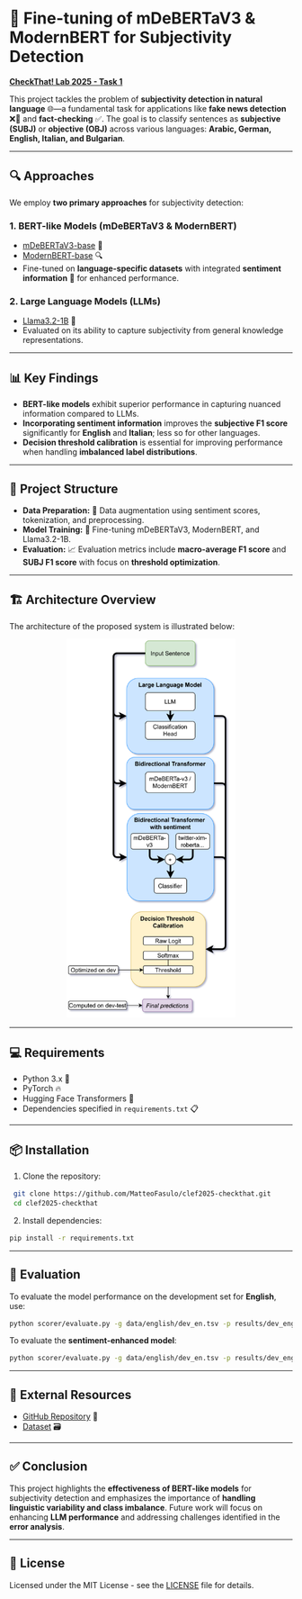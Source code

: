 # 📌 **Fine-tuning of mDeBERTaV3 & ModernBERT for Subjectivity Detection**

[**CheckThat! Lab 2025 - Task 1**](https://gitlab.com/checkthat_lab/clef2025-checkthat-lab/-/tree/main/task1)  

This project tackles the problem of **subjectivity detection in natural language** 🌐—a fundamental task for applications like **fake news detection** ❌📰 and **fact-checking** ✅. The goal is to classify sentences as **subjective (SUBJ)** or **objective (OBJ)** across various languages: **Arabic, German, English, Italian, and Bulgarian**.

---

## 🔍 **Approaches**  
We employ **two primary approaches** for subjectivity detection:

### 1. **BERT-like Models (mDeBERTaV3 & ModernBERT)**  
- [mDeBERTaV3-base](https://huggingface.co/microsoft/mdeberta-v3-base) 📖
- [ModernBERT-base](https://huggingface.co/answerdotai/ModernBERT-base) 🔍
- Fine-tuned on **language-specific datasets** with integrated **sentiment information** 💬 for enhanced performance.

### 2. **Large Language Models (LLMs)**  
- [Llama3.2-1B](https://huggingface.co/meta-llama/Llama-3.2-1B) 🦙
- Evaluated on its ability to capture subjectivity from general knowledge representations.

---

## 📊 **Key Findings**  
- **BERT-like models** exhibit superior performance in capturing nuanced information compared to LLMs.  
- **Incorporating sentiment information** improves the **subjective F1 score** significantly for **English** and **Italian**; less so for other languages.  
- **Decision threshold calibration** is essential for improving performance when handling **imbalanced label distributions**.  

---

## 📁 **Project Structure**  
- **Data Preparation:** 📂 Data augmentation using sentiment scores, tokenization, and preprocessing.  
- **Model Training:** 🔧 Fine-tuning mDeBERTaV3, ModernBERT, and Llama3.2-1B.  
- **Evaluation:** 📈 Evaluation metrics include **macro-average F1 score** and **SUBJ F1 score** with focus on **threshold optimization**.

---

## 🏗️ **Architecture Overview**  
The architecture of the proposed system is illustrated below:

<p align="center">
  <img src="img/model_pipeline_schema1.svg" width="300" />
</p>

---

## 💻 **Requirements**  
- Python 3.x 🐍  
- PyTorch 🔥  
- Hugging Face Transformers 🤗  
- Dependencies specified in `requirements.txt` 📋

---

## 📦 **Installation**  
1. Clone the repository:  
```bash
 git clone https://github.com/MatteoFasulo/clef2025-checkthat.git
 cd clef2025-checkthat
```

2. Install dependencies:  
```bash
pip install -r requirements.txt
```

---

## 🔬 **Evaluation**  
To evaluate the model performance on the development set for **English**, use:
```bash
python scorer/evaluate.py -g data/english/dev_en.tsv -p results/dev_english_predicted.tsv
```

To evaluate the **sentiment-enhanced model**:
```bash
python scorer/evaluate.py -g data/english/dev_en.tsv -p results/dev_english_sentiment_predicted_.tsv
```

---

## 🔗 **External Resources**  
- [GitHub Repository](https://github.com/MatteoFasulo/clef2025-checkthat) 📂  
- [Dataset](https://gitlab.com/checkthat_lab/clef2025-checkthat-lab/-/tree/main/task1/data) 🗃️  

---

## ✅ **Conclusion**  
This project highlights the **effectiveness of BERT-like models** for subjectivity detection and emphasizes the importance of **handling linguistic variability and class imbalance**. Future work will focus on enhancing **LLM performance** and addressing challenges identified in the **error analysis**.

---

## 📜 **License**  
Licensed under the MIT License - see the [LICENSE](LICENSE) file for details.

